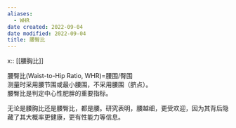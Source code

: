 ```yaml
---
aliases:
  - WHR
date created: 2022-09-04
date modified: 2022-09-04
title: 腰臀比
---
```


x:: [[腰胸比]]

腰臀比(Waist-to-Hip Ratio, WHR)=腰围/臀围  
测量时采用腰节围或最小腰围，不采用腰围（脐点）。  
腰臀比是判定中心性肥胖的重要指标。

无论是腰胸比还是腰臀比，都是腰。研究表明，腰越细，更受欢迎，因为其背后隐藏了其大概率更健康，更有性能力等信息。
